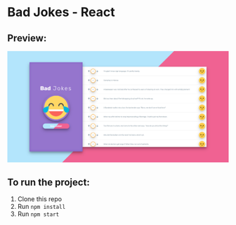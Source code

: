 # Bad Jokes - React


## Preview: 

![grab-landing-page](Preview.PNG)

## To run the project:

1. Clone this repo
2. Run `npm install`
3. Run `npm start`
